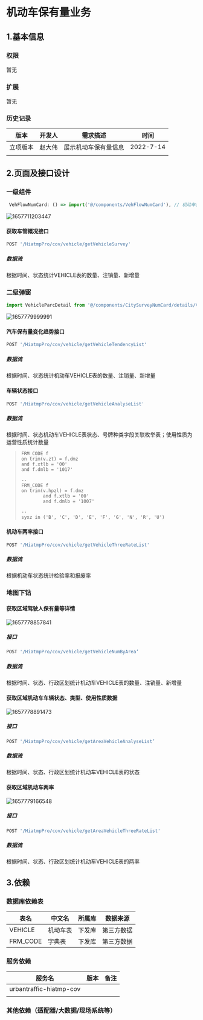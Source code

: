 # 机动车保有量业务

## 1.基本信息

### 权限

暂无

### 扩展

暂无

### 历史记录

| 版本     | 开发人 | 需求描述             | 时间      |
| -------- | ------ | -------------------- | --------- |
| 立项版本 | 赵大伟 | 展示机动车保有量信息 | 2022-7-14 |
|          |        |                      |           |

## 2.页面及接口设计

### 一级组件

```javascript
 VehFlowNumCard: () => import('@/components/VehFlowNumCard'), // 机动车保有量 
```

![1657711203447](assets/1657711203447.png)

#### 获取车管概况接口

```javascript
POST '/HiatmpPro/cov/vehicle/getVehicleSurvey'
```

##### 数据流

根据时间、状态统计VEHICLE表的数量、注销量、新增量

### 二级弹窗

```javascript
import VehicleParcDetail from '@/components/CitySurveyNumCard/details/VehicleParcDetail';
```

![1657779999991](assets\1657779999991.png)

#### 汽车保有量变化趋势接口

```javascript
POST '/HiatmpPro/cov/vehicle/getVehicleTendencyList'
```

##### 数据流

根据时间、状态统计机动车VEHICLE表的数量、注销量、新增量

#### 车辆状态接口

```javascript
POST '/HiatmpPro/cov/vehicle/getVehicleAnalyseList'
```

##### 数据流

根据时间、状态机动车VEHICLE表状态、号牌种类字段关联枚举表；使用性质为运营性质统计数量

> ```
> FRM_CODE f
> on trim(v.zt) = f.dmz
> and f.xtlb = '00'
> and f.dmlb = '1017'
> 
> --
> FRM_CODE f
> on trim(v.hpzl) = f.dmz
>         and f.xtlb = '00'
>         and f.dmlb = '1007'
> 
> --        
> syxz in ('B', 'C', 'D', 'E', 'F', 'G', 'N', 'R', 'U')        
> ```

#### 机动车两率接口

```javascript
POST '/HiatmpPro/cov/vehicle/getVehicleThreeRateList'
```

##### 数据流

根据机动车状态统计检验率和报废率

### 地图下钻

#### 获取区域驾驶人保有量等详情

![1657778857841](assets\1657778857841.png)

##### 接口

```javascript
POST '/HiatmpPro/cov/vehicle/getVehicleNumByArea‘
```

##### 数据流

根据时间、状态、行政区划统计机动车VEHICLE表的数量、注销量、新增量

#### 获取区域机动车车辆状态、类型、使用性质数据

![1657778891473](assets\1657778891473.png)

##### 接口

```javascript
POST '/HiatmpPro/cov/vehicle/getAreaVehicleAnalyseList’
```

##### 数据流

根据时间、状态、行政区划统计机动车VEHICLE表的状态

#### 获取区域机动车两率

![1657779166548](assets\1657779166548.png)

##### 接口

```javascript
POST '/HiatmpPro/cov/vehicle/getAreaVehicleThreeRateList'
```

##### 数据流

根据时间、状态、行政区划统计机动车VEHICLE表的两率

## 3.依赖

### 数据库依赖表

| 表名     | 中文名   | 所属库 | 数据来源   |
| -------- | -------- | ------ | ---------- |
| VEHICLE  | 机动车表 | 下发库 | 第三方数据 |
| FRM_CODE | 字典表   | 下发库 | 第三方数据 |

### 服务依赖

| 服务名                  | 版本 | 备注 |
| ----------------------- | ---- | ---- |
| urbantraffic-hiatmp-cov |      |      |
|                         |      |      |

### 其他依赖（适配器/大数据/现场系统等）